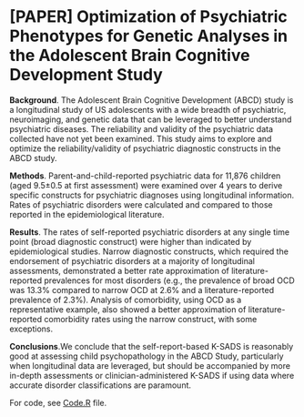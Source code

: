 # [PAPER] Optimization of Psychiatric Phenotypes for Genetic Analyses in the Adolescent Brain Cognitive Development Study

**Background**. The Adolescent Brain Cognitive Development (ABCD) study is a longitudinal study of US adolescents with a wide breadth of psychiatric, neuroimaging, and genetic data that can be leveraged to better understand psychiatric diseases. The reliability and validity of the psychiatric data collected have not yet been examined. This study aims to explore and optimize the reliability/validity of psychiatric diagnostic constructs in the ABCD study.

**Methods**. Parent-and-child-reported psychiatric data for 11,876 children (aged 9.5±0.5 at first assessment) were examined over 4 years to derive specific constructs for psychiatric diagnoses using longitudinal information. Rates of psychiatric disorders were calculated and compared to those reported in the epidemiological literature.

**Results**. The rates of self-reported psychiatric disorders at any single time point (broad diagnostic construct) were higher than indicated by epidemiological studies. Narrow diagnostic constructs, which required the endorsement of psychiatric disorders at a majority of longitudinal assessments, demonstrated a better rate approximation of literature-reported prevalences for most disorders (e.g., the prevalence of broad OCD was 13.3% compared to narrow OCD at 2.6% and a literature-reported prevalence of 2.3%). Analysis of comorbidity, using OCD as a representative example, also showed a better approximation of literature-reported comorbidity rates using the narrow construct, with some exceptions. 

**Conclusions**.We conclude that the self-report-based K-SADS is reasonably good at assessing child psychopathology in the ABCD Study, particularly when longitudinal data are leveraged, but should be accompanied by more in-depth assessments or clinician-administered K-SADS if using data where accurate disorder classifications are paramount.

For code, see [Code.R](Code.R) file.
